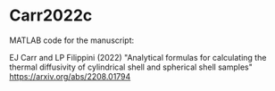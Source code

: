# Carr2022c

MATLAB code for the manuscript:

EJ Carr and LP Filippini (2022) "Analytical formulas for calculating the thermal diffusivity of cylindrical shell and spherical shell samples" <br>
https://arxiv.org/abs/2208.01794
